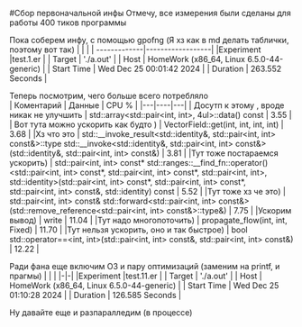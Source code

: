 #Сбор первоначальной инфы
Отмечу, все измерения были сделаны для работы 400 тиков программы

Пока соберем инфу, с помощью gpofng 
(Я хз как в md делать таблички, поэтому вот так)
| | |
 | -------------|------------------|
|Experiment      |test.1.er                                   |
|  Target        | './a.out'                                  |
|  Host          | HomeWork (x86_64, Linux 6.5.0-44-generic)  |
|  Start Time    | Wed Dec 25 00:01:42 2024                   |
|  Duration      | 263.552 Seconds                            |


Теперь посмотрим, чего больше всего потребляло   
| Коментарий | Данные | CPU % |
|---|----|---|
| Досутп к этому , вроде никак не улучшить |  std::array<std::pair<int, int>, 4ul>::data() const |    3.55 |
| Вот тута можно ускорить как будто )     | VectorField::get(int, int, int, int) | 3.68 |
 |Хз что это |    std::__invoke_result<std::identity&, std::pair<int, int> const&>::type std::__invoke<std::identity&, std::pair<int, int> const&>(std::identity&, std::pair<int, int> const&)  | 3.81 |
 |Тут тоже постараемся ускорить)   |    std::pair<int, int> const* std::ranges::__find_fn::operator()<std::pair<int, int> const*, std::pair<int, int> const*, std::pair<int, int>, std::identity>(std::pair<int, int> const*, std::pair<int, int> const*, std::pair<int, int> const&, std::identity) const  |  5.52 |
 |Тут тоже хз че это)    |   std::pair<int, int> const& std::forward<std::pair<int, int> const&>(std::remove_reference<std::pair<int, int> const&>::type&) |  7.75 |
 |Ускорим вывод)   | write | 11.04 |
 |Тут надо многопоточить)    |     propagate_flow(int, int, Fixed) | 11.70 |
 |Тут нельзя ускорить, оно и так быстрое)    |  bool std::operator==<int, int>(std::pair<int, int> const&, std::pair<int, int> const&) | 12.22 | 

Ради фана еще включим O3 и пару оптимизаций (заменим на printf, и прагмы)
| | |
|-|-|
|Experiment      |test.11.er                                  |
| Target        | './a.out'                                   |
| Host          | HomeWork (x86_64, Linux 6.5.0-44-generic)   |
| Start Time    | Wed Dec 25 01:10:28 2024                    |
| Duration      | 126.585 Seconds                             |

Ну давайте еще и разпаралледим (в процессе) 
